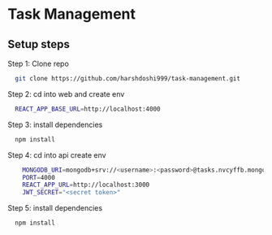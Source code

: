 # Task Management

## Setup steps

Step 1: Clone repo

```bash
  git clone https://github.com/harshdoshi999/task-management.git
```

Step 2: cd into web and create env

```bash
  REACT_APP_BASE_URL=http://localhost:4000
```

Step 3: install dependencies

```bash
  npm install
```

Step 4: cd into api create env

```bash
    MONGODB_URI=mongodb+srv://<username>:<password>@tasks.nvcyffb.mongodb.net/?retryWrites=true&w=majority&appName=tasks
    PORT=4000
    REACT_APP_URL=http://localhost:3000
    JWT_SECRET="<secret token>"
```

Step 5: install dependencies

```bash
  npm install
```
